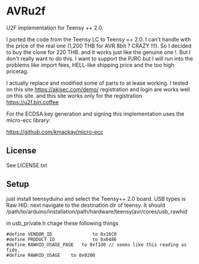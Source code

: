 AVRu2f 
==========

U2F implementation for Teensy ++ 2.0.

I ported the code from the Teensy LC to Teensy ++ 2.0. I can't handle with the price of the real one (1,200 THB for AVR 8bit ? CRAZY !!!). So I decided to buy the clone for 220 THB. and it works just like the genuine one !. But I don't really want to do this. I want to support the PJRC but I will run into the problems like import fees, HELL-like shipping price and the too high pricetag.  

I actually replace and modified some of parts to at lease working. I tested on this site <https://akisec.com/demo/> registration and login are works well on this site. and this site works only for the registration <https://u2f.bin.coffee>



For the ECDSA key generation and signing this implementation uses the micro-ecc library:

<https://github.com/kmackay/micro-ecc>


License
-------

See LICENSE.txt

Setup
-----

just install teensyduino and select the Teensy++ 2.0 board. USB types is Raw HID. next navigate to the destination dir of teensy. It should /path/to/arduino/installation/path/hardware/teensy/avr/cores/usb_rawhid

in usb_private.h chage these following things 

```
#define VENDOR_ID               to 0x16C0
#define PRODUCT_ID              to 0x0486
#define RAWHID_USAGE_PAGE 	to 0xf1d0 // seems like this reading as fido.
#define RAWHID_USAGE	to 0x0200
```
